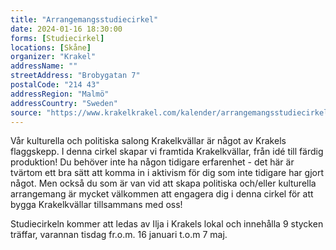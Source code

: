 ```yaml
---
title: "Arrangemangsstudiecirkel"
date: 2024-01-16 18:30:00
forms: [Studiecirkel]
locations: [Skåne]
organizer: "Krakel"
addressName: ""
streetAddress: "Brobygatan 7"
postalCode: "214 43"
addressRegion: "Malmö"
addressCountry: "Sweden"
source: "https://www.krakelkrakel.com/kalender/arrangemangsstudiecirkel"
---
```

Vår kulturella och politiska salong Krakelkvällar är något av Krakels flaggskepp. I denna cirkel skapar vi framtida Krakelkvällar, från idé till färdig produktion! Du behöver inte ha någon tidigare erfarenhet - det här är tvärtom ett bra sätt att komma in i aktivism för dig som inte tidigare har gjort något. Men också du som är van vid att skapa politiska och/eller kulturella arrangemang är mycket välkommen att engagera dig i denna cirkel för att bygga Krakelkvällar tillsammans med oss!

Studiecirkeln kommer att ledas av Ilja i Krakels lokal och innehålla 9 stycken träffar, varannan tisdag fr.o.m. 16 januari t.o.m  7 maj.